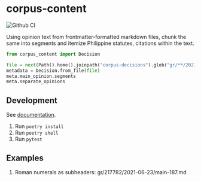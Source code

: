 # corpus-content

![Github CI](https://github.com/justmars/corpus-content/actions/workflows/main.yml/badge.svg)

Using opinion text from frontmatter-formatted markdown files, chunk the same into segments and itemize Philippine statutes, citations within the text.

```py
from corpus_content import Decision

file = next(Path().home().joinpath("corpus-decisions").glob("gr/**/2023*/main*"))
metadata = Decision.from_file(file)
meta.main_opinion.segments
meta.separate_opinions
```

## Development

See [documentation](https://justmars.github.io/corpus-content).

1. Run `poetry install`
2. Run `poetry shell`
3. Run `pytest`

## Examples

1. Roman numerals as subheaders: gr/217782/2021-06-23/main-187.md
